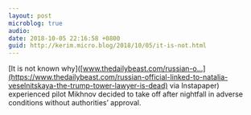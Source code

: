 ```yaml
---
layout: post
microblog: true
audio: 
date: 2018-10-05 22:16:58 +0800
guid: http://kerim.micro.blog/2018/10/05/it-is-not.html
---
```

[It is not known why]([www.thedailybeast.com/russian-o...](https://www.thedailybeast.com/russian-official-linked-to-natalia-veselnitskaya-the-trump-tower-lawyer-is-dead)
via Instapaper) experienced pilot Mikhnov decided to take off after nightfall in adverse conditions without authorities’ approval.
